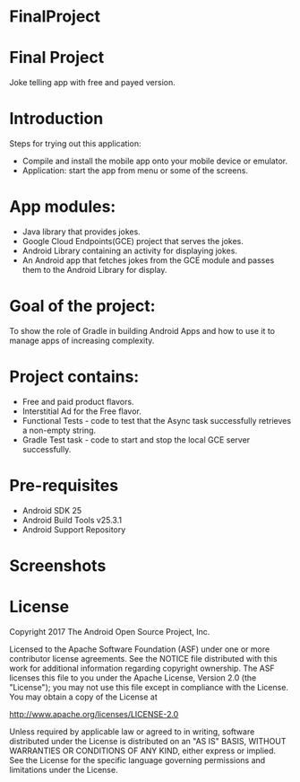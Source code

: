 # FinalProject

# Final Project
Joke telling app with free and payed version.


# Introduction
Steps for trying out this application:
* Compile and install the mobile app onto your mobile device or emulator.
* Application: start the app from menu or some of the screens.

# App modules:
* Java library that provides jokes.
* Google Cloud Endpoints(GCE) project that serves the jokes.
* Android Library containing an activity for displaying jokes.
* An Android app that fetches jokes from the GCE module and passes them to the Android Library for display.

# Goal of the project:
To show the role of Gradle in building Android Apps and how to use
it to manage apps of increasing complexity. 

# Project contains: 
* Free and paid product flavors.
* Interstitial Ad for the Free flavor.
* Functional Tests - code to test that the Async task successfully retrieves a non-empty string.
* Gradle Test task - code to start and stop the local GCE server successfully.

# Pre-requisites
* Android SDK 25
* Android Build Tools v25.3.1
* Android Support Repository

# Screenshots



# License
Copyright 2017 The Android Open Source Project, Inc.

Licensed to the Apache Software Foundation (ASF) under one or more contributor license agreements. See the NOTICE file distributed with this work for additional information regarding copyright ownership. The ASF licenses this file to you under the Apache License, Version 2.0 (the "License"); you may not use this file except in compliance with the License. You may obtain a copy of the License at

http://www.apache.org/licenses/LICENSE-2.0

Unless required by applicable law or agreed to in writing, software distributed under the License is distributed on an "AS IS" BASIS, WITHOUT WARRANTIES OR CONDITIONS OF ANY KIND, either express or implied. See the License for the specific language governing permissions and limitations under the License.
